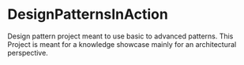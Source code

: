 # DesignPatternsInAction
Design pattern project meant to use basic to advanced patterns. This Project is meant for a knowledge showcase mainly for an architectural perspective.   

